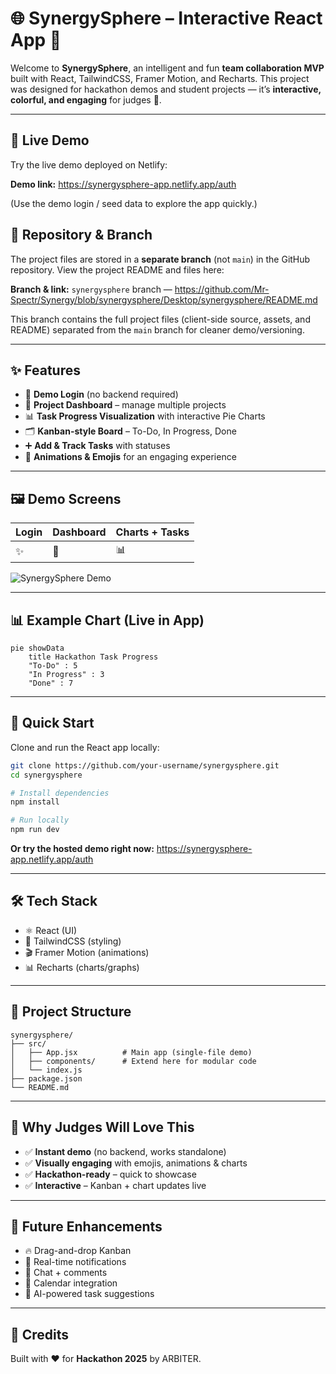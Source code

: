 # 🌐 SynergySphere – Interactive React App 🚀

Welcome to **SynergySphere**, an intelligent and fun **team collaboration MVP** built with React, TailwindCSS, Framer Motion, and Recharts. This project was designed for hackathon demos and student projects — it’s **interactive, colorful, and engaging** for judges 🎉.

---

## 🔗 Live Demo
Try the live demo deployed on Netlify:

**Demo link:** https://synergysphere-app.netlify.app/auth

(Use the demo login / seed data to explore the app quickly.)


## 📁 Repository & Branch
The project files are stored in a **separate branch** (not `main`) in the GitHub repository. View the project README and files here:

**Branch & link:** `synergysphere` branch — https://github.com/Mr-Spectr/Synergy/blob/synergysphere/Desktop/synergysphere/README.md

This branch contains the full project files (client-side source, assets, and README) separated from the `main` branch for cleaner demo/versioning.

---

## ✨ Features

- 🔑 **Demo Login** (no backend required)
- 📂 **Project Dashboard** – manage multiple projects
- 📊 **Task Progress Visualization** with interactive Pie Charts
- 🗂️ **Kanban-style Board** – To-Do, In Progress, Done
- ➕ **Add & Track Tasks** with statuses
- 🎨 **Animations & Emojis** for an engaging experience

---

## 🖼️ Demo Screens

| Login | Dashboard | Charts + Tasks |
|-------|-----------|----------------|
| ✨ | 📂 | 📊 |

![SynergySphere Demo](https://raw.githubusercontent.com/your-username/synergysphere/main/assets/demo.gif)

---

## 📊 Example Chart (Live in App)

```mermaid
pie showData
    title Hackathon Task Progress
    "To-Do" : 5
    "In Progress" : 3
    "Done" : 7
```

---

## 🚀 Quick Start

Clone and run the React app locally:

```bash
git clone https://github.com/your-username/synergysphere.git
cd synergysphere

# Install dependencies
npm install

# Run locally
npm run dev
```

**Or try the hosted demo right now:** https://synergysphere-app.netlify.app/auth

---

## 🛠️ Tech Stack

- ⚛️ React (UI)
- 🎨 TailwindCSS (styling)
- 🎬 Framer Motion (animations)
- 📊 Recharts (charts/graphs)

---

## 📂 Project Structure

```
synergysphere/
├── src/
│   ├── App.jsx          # Main app (single-file demo)
│   ├── components/      # Extend here for modular code
│   └── index.js
├── package.json
└── README.md
```

---

## 🎨 Why Judges Will Love This

- ✅ **Instant demo** (no backend, works standalone)
- ✅ **Visually engaging** with emojis, animations & charts
- ✅ **Hackathon-ready** – quick to showcase
- ✅ **Interactive** – Kanban + chart updates live

---

## 🚧 Future Enhancements

- 🔥 Drag-and-drop Kanban
- 🔔 Real-time notifications
- 💬 Chat + comments
- 📆 Calendar integration
- 🤖 AI-powered task suggestions

---

## 👥 Credits

Built with ❤️ for **Hackathon 2025** by ARBITER.

